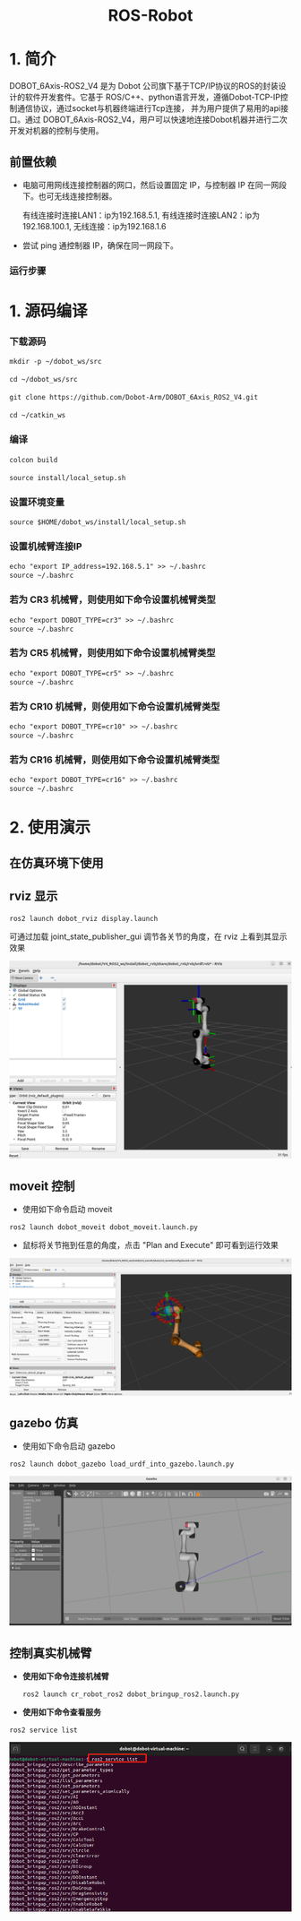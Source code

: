 # <center>ROS-Robot</center>
# 1. 简介

DOBOT_6Axis-ROS2_V4 是为 Dobot 公司旗下基于TCP/IP协议的ROS的封装设计的软件开发套件。它基于 ROS/C++、python语言开发，遵循Dobot-TCP-IP控制通信协议，通过socket与机器终端进行Tcp连接，  并为用户提供了易用的api接口。通过 DOBOT_6Axis-ROS2_V4，用户可以快速地连接Dobot机器并进行二次开发对机器的控制与使用。



## 前置依赖

* 电脑可用网线连接控制器的网口，然后设置固定 IP，与控制器 IP 在同一网段下。也可无线连接控制器。

  有线连接时连接LAN1：ip为192.168.5.1, 有线连接时连接LAN2：ip为192.168.100.1,  无线连接：ip为192.168.1.6

* 尝试 ping 通控制器 IP，确保在同一网段下。

### 运行步骤

# 1. 源码编译

### 下载源码

```
mkdir -p ~/dobot_ws/src

cd ~/dobot_ws/src

git clone https://github.com/Dobot-Arm/DOBOT_6Axis_ROS2_V4.git

cd ~/catkin_ws
```

### 编译

```
colcon build

source install/local_setup.sh
```
### 设置环境变量

```
source $HOME/dobot_ws/install/local_setup.sh
```

### 设置机械臂连接IP
```
echo "export IP_address=192.168.5.1" >> ~/.bashrc
source ~/.bashrc
```
### 若为 CR3 机械臂，则使用如下命令设置机械臂类型

```
echo "export DOBOT_TYPE=cr3" >> ~/.bashrc
source ~/.bashrc
```

### 若为 CR5 机械臂，则使用如下命令设置机械臂类型

```
echo "export DOBOT_TYPE=cr5" >> ~/.bashrc
source ~/.bashrc
```

### 若为 CR10 机械臂，则使用如下命令设置机械臂类型

```
echo "export DOBOT_TYPE=cr10" >> ~/.bashrc
source ~/.bashrc
```

### 若为 CR16 机械臂，则使用如下命令设置机械臂类型

```
echo "export DOBOT_TYPE=cr16" >> ~/.bashrc
source ~/.bashrc
```
# 2. 使用演示

## 在仿真环境下使用

## rviz 显示

```
ros2 launch dobot_rviz display.launch
```

可通过加载 joint_state_publisher_gui 调节各关节的角度，在 rviz 上看到其显示效果

![rviz显示](/image/rviz.jpg)

## moveit 控制

* 使用如下命令启动 moveit

```
ros2 launch dobot_moveit dobot_moveit.launch.py
```

* 鼠标将关节拖到任意的角度，点击 "Plan and Execute" 即可看到运行效果

![moveit显示](/image/moveit.jpg)

## gazebo 仿真

* 使用如下命令启动 gazebo

```
ros2 launch dobot_gazebo load_urdf_into_gazebo.launch.py 
```
![gazebo仿真](/image/gazebo.jpg)

##  控制真实机械臂

* **使用如下命令连接机械臂**

  ```
  ros2 launch cr_robot_ros2 dobot_bringup_ros2.launch.py
  ```

* **使用如下命令查看服务**
```
ros2 service list
```
![service](/image/service.jpg)
